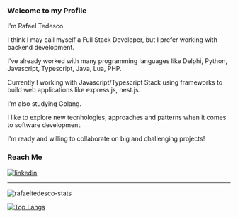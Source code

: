 ### Welcome to my Profile 

I'm Rafael Tedesco.

I think I may call myself a Full Stack Developer, but I prefer working with backend development. 

I've already worked with many programming languages like Delphi, Python, Javascript, Typescript, Java, Lua, PHP.

Currently I working with Javascript/Typescript Stack using frameworks to build web applications like express.js, nest.js.

I'm also studying Golang.

I like to explore new tecnhologies, approaches and patterns when it comes to software development.

I'm ready and willing to collaborate on big and challenging projects!

### Reach Me
[![linkedin](https://img.shields.io/badge/LinkedIn-0077B5?style=for-the-badge&logo=linkedin&logoColor=white
)](https://www.linkedin.com/in/rafael-tedesco/)

---

![rafaeltedesco-stats](https://github-readme-stats.vercel.app/api?username=rafaeltedesco&show_icons=true&theme=dracula)

[![Top Langs](https://github-readme-stats.vercel.app/api/top-langs/?username=rafaeltedesco&hide=jupyter%20notebook,objective-c&langs_count=10&layout=compact&theme=dracula)](https://github.com/rafaeltedesco/github-readme-stats)
